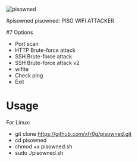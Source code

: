 ![pisowned](https://github.com/xfr0g/pisowned/assets/125569648/3e22a56a-65a8-4a31-8322-2120eb40fbab)

#pisowned
pisowned: PISO WIFI ATTACKER

#7 Options
* Port scan
* HTTP Brute-force attack
* SSH Brute-force attack
* SSH  Brute-force attack v2
* wifite
* Check ping
* Exit

# Usage
For Linux:
* git clone https://github.com/xfr0g/pisowned.git
* cd pisowned
* chmod +x pisowned.sh
* sudo ./pisowned.sh
